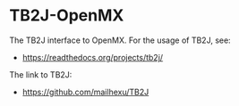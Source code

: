 # TB2J-OpenMX
The TB2J interface to OpenMX.
For the usage of TB2J, see:
- https://readthedocs.org/projects/tb2j/

The link to TB2J:
- https://github.com/mailhexu/TB2J
